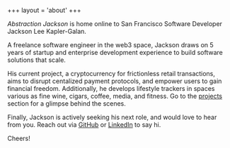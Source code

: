 +++
layout = 'about'
+++

*Abstraction Jackson* is home online to San Francisco Software Developer Jackson Lee Kapler-Galan.

A freelance software engineer in the web3 space, Jackson draws on 5 years of startup and enterprise development experience to build software solutions that scale.

His current project, a cryptocurrency for frictionless retail transactions, aims to disrupt centalized payment protocols, and empower users to gain financial freedom. Additionally, he develops lifestyle trackers in spaces various as fine wine, cigars, coffee, media, and fitness. Go to the [projects](/projects) section for a glimpse behind the scenes.

Finally, Jackson is actively seeking his next role, and would love to hear from you. Reach out via [GitHub](https://github.com/abstractionjackson) or [LinkedIn](https://linkedin.com/in/jacksongalan) to say hi.

Cheers!
